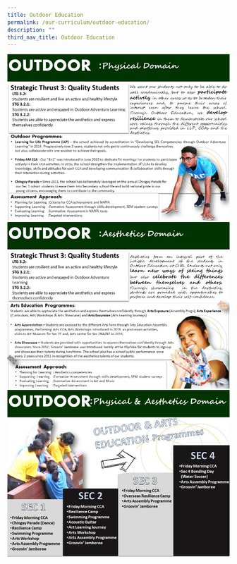```yaml
---
title: Outdoor Education
permalink: /our-curriculum/outdoor-education/
description: ""
third_nav_title: Outdoor Education
---
```



![](/images/Slide13.jpeg)
![](/images/Slide14.jpeg)
![](/images/Slide15.jpeg)

